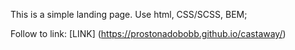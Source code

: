 This is a simple landing page. Use html, CSS/SCSS, BEM;

Follow to link: [LINK] (https://prostonadobobb.github.io/castaway/)
